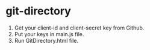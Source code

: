 # git-directory
1. Get your client-id and client-secret key from Github.
2. Put your keys in main.js file.
3. Run GitDirectory.html file.
